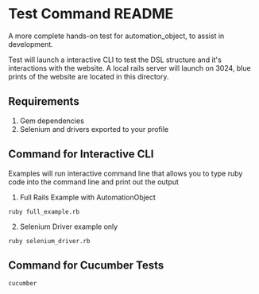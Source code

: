 # Test Command README

A more complete hands-on test for automation_object, to assist in development.

Test will launch a interactive CLI to test the DSL structure and it's interactions with the website.
A local rails server will launch on 3024, blue prints of the website are located in this directory.

## Requirements

1. Gem dependencies 
2. Selenium and drivers exported to your profile

## Command for Interactive CLI

Examples will run interactive command line that allows you to type ruby code into the command line
and print out the output

1. Full Rails Example with AutomationObject
```
ruby full_example.rb
```

2. Selenium Driver example only
```
ruby selenium_driver.rb
```

## Command for Cucumber Tests

```
cucumber
```